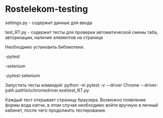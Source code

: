 # Rostelekom-testing
settings.py - содержит данные для ввода


test_RT.py - содержит тесты для проверки автоматической смены таба, авторизации, наличия элементов на странице



Необходимо установить библиотеки:

-pytest

-selenium

-pytest-selenium




Запустить тесты командой: python -m pytest -v --driver Chrome --driver-path path\to\chromedriver.exe\test_RT.py





Каждый тест открывает страницу браузера. Возможно появление формы вода капчи, в этом случае необходимо войти вручную в личный кабинет, после чего продолжить тестирование.
